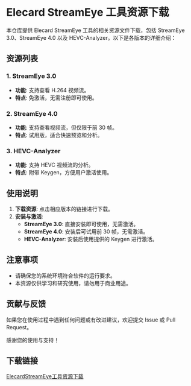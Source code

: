 # Elecard StreamEye 工具资源下载

本仓库提供 Elecard StreamEye 工具的相关资源文件下载，包括 StreamEye 3.0、StreamEye 4.0 以及 HEVC-Analyzer。以下是各版本的详细介绍：

## 资源列表

### 1. StreamEye 3.0
- **功能**: 支持查看 H.264 视频流。
- **特点**: 免激活，无需注册即可使用。

### 2. StreamEye 4.0
- **功能**: 支持查看视频流，但仅限于前 30 帧。
- **特点**: 试用版，适合快速预览和分析。

### 3. HEVC-Analyzer
- **功能**: 支持 HEVC 视频流的分析。
- **特点**: 附带 Keygen，方便用户激活使用。

## 使用说明

1. **下载资源**: 点击相应版本的链接进行下载。
2. **安装与激活**:
   - **StreamEye 3.0**: 直接安装即可使用，无需激活。
   - **StreamEye 4.0**: 安装后可试用前 30 帧，无需激活。
   - **HEVC-Analyzer**: 安装后使用提供的 Keygen 进行激活。

## 注意事项

- 请确保您的系统环境符合软件的运行要求。
- 本资源仅供学习和研究使用，请勿用于商业用途。

## 贡献与反馈

如果您在使用过程中遇到任何问题或有改进建议，欢迎提交 Issue 或 Pull Request。

感谢您的使用与支持！

## 下载链接

[ElecardStreamEye工具资源下载](https://pan.quark.cn/s/278e077f8807)